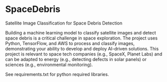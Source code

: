 # SpaceDebris

Satellite Image Classification for Space Debris Detection

Building a machine learning model to classify satellite images and detect space debris is a critical challenge in space exploration. The project uses Python, TensorFlow, and AWS to process and classify images, demonstrating your ability to develop and deploy AI-driven solutions. This project is relevant to space tech companies (e.g., SpaceX, Planet Labs) and can be adapted to energy (e.g., detecting defects in solar panels) or sciences (e.g., environmental monitoring).

See requirements.txt for python required libraries.
